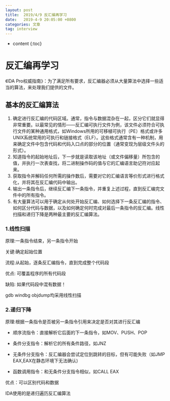 ```yaml
---
layout: post
title:  2019/4/9 反汇编再学习
date:   2019-4-9 20:05:00 +0800
categories: 文章
tag: interview
---
```


* content
{:toc}
# 反汇编再学习

《IDA Pro权威指南》：为了满足所有要求，反汇编器必须从大量算法中选择一些适当的算法，来处理我们提供的文件。

## 基本的反汇编算法

1. 确定进行反汇编的代码区域。通常，指令与数据混杂在一起，区分它们就显得非常重要。以最常见的情形——反汇编可执行文件为例，该文件必须符合可执行文件的某种通用格式，如Windows所用的可移植可执行（PE）格式或许多UNIX系统常用的可执行和链接格式（ELF）。这些格式通常含有一种机制，用来确定文件中包含代码和代码入口点的部分的位置（通常变现为层级文件头的形式）。
2. 知道指令的起始地址后，下一步就是读取该地址（或文件偏移量）所包含的值，并执行一次表查找，将二进制操作码的值与它的汇编语言助记符对应起来。
3. 获取指令并解码任何所需的操作数后，需要对它的汇编语言等价形式进行格式化，并将其在反汇编代码中输出。
4. 输出一条指令后，继续反汇编下一条指令，并重复上述过程，直到反汇编完文件中的所有指令。
5. 有大量算法可以用于确定从何处开始反汇编、如何选择下一条反汇编的指令、如何区分代码与数据，以及如何确定何时完成对最后一条指令的反汇编。线性扫描和递归下降是两种最主要的反汇编算法。

### 1.线性扫描

原理:一条指令结束，另一条指令开始

关键:确定起始位置 

流程:从起始，逐条反汇编指令，直到完成整个代码段

优点:  可覆盖程序的所有代码段

缺陷: 如果代码段中混有数据！

gdb windbg objdump均采用线性扫描

###  2.递归下降

原理:根据一条指令是否被另一条指令引用来决定是否对其进行反汇编

- 顺序流指令：直接解析它后面的下一条指令，如MOV、PUSH、POP

- 条件分支指令：解析它的所有条件路径，如JNZ

- 无条件分支指令：反汇编器会尝试定位到跳转的目标，但有可能失败（如JMP EAX,EAX在静态环境下无法确认)

- 函数调用指令：和无条件分支指令相似，如CALL EAX

优点：可以区别代码和数据

IDA使用的是递归遍历反汇编算法



